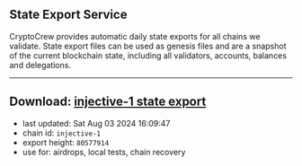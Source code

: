 ## State Export Service
CryptoCrew provides automatic daily state exports for all chains we validate. State export files can be used as genesis files and are a snapshot of the current blockchain state, including all validators, accounts, balances and delegations.

---
**Download: [injective-1 state export](https://dl-eu2.ccvalidators.com/SERVICE/injective/injective-1_export_80577914.json)**
---

- last updated: Sat Aug 03 2024 16:09:47
- chain id: `injective-1`
- export height: `80577914`
- use for: airdrops, local tests, chain recovery
